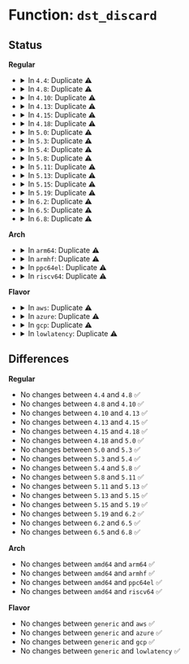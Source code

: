 # Function: <code>dst_discard</code>

## Status
<b>Regular</b>
<ul>
<li>
<details>
<summary>In <code>4.4</code>: Duplicate ⚠️</summary>

```c
int dst_discard(struct sk_buff *skb);
```

**Collision:** Static Duplication

**Inline:** No

**Transformation:** False

**Instances:**

```
In net/core/dst.c (ffffffff81723790)
Location: include/net/dst.h:402
Inline: False
```
```
In net/ipv4/route.c (ffffffff81753640)
Location: include/net/dst.h:402
Inline: False
```
```
In net/xfrm/xfrm_policy.c (ffffffff817b1180)
Location: include/net/dst.h:402
Inline: False
```
```
In net/ipv6/route.c (ffffffff817d39d0)
Location: include/net/dst.h:402
Inline: False
```
```
In net/ipv6/exthdrs.c (ffffffff817f2b40)
Location: include/net/dst.h:402
Inline: False
```
**Symbols:**

```
ffffffff81723790-ffffffff8172379d: dst_discard (STB_LOCAL)
ffffffff81753640-ffffffff81753659: dst_discard (STB_LOCAL)
ffffffff817b1180-ffffffff817b1199: dst_discard (STB_LOCAL)
ffffffff817d39d0-ffffffff817d39e9: dst_discard (STB_LOCAL)
ffffffff817f2b40-ffffffff817f2b59: dst_discard (STB_LOCAL)
```
</details>
</li>
<li>
<details>
<summary>In <code>4.8</code>: Duplicate ⚠️</summary>

```c
int dst_discard(struct sk_buff *skb);
```

**Collision:** Static Duplication

**Inline:** No

**Transformation:** False

**Instances:**

```
In net/core/dst.c (ffffffff8178d1f0)
Location: include/net/dst.h:411
Inline: False
```
```
In net/ipv4/route.c (ffffffff817bf7d0)
Location: include/net/dst.h:411
Inline: False
```
```
In net/xfrm/xfrm_policy.c (ffffffff8181e0d0)
Location: include/net/dst.h:411
Inline: False
```
```
In net/ipv6/route.c (ffffffff81841470)
Location: include/net/dst.h:411
Inline: False
```
```
In net/ipv6/exthdrs.c (ffffffff818618c0)
Location: include/net/dst.h:411
Inline: False
```
**Symbols:**

```
ffffffff8178d1f0-ffffffff8178d1fd: dst_discard (STB_LOCAL)
ffffffff817bf7d0-ffffffff817bf7e9: dst_discard (STB_LOCAL)
ffffffff8181e0d0-ffffffff8181e0e9: dst_discard (STB_LOCAL)
ffffffff81841470-ffffffff81841489: dst_discard (STB_LOCAL)
ffffffff818618c0-ffffffff818618d9: dst_discard (STB_LOCAL)
```
</details>
</li>
<li>
<details>
<summary>In <code>4.10</code>: Duplicate ⚠️</summary>

```c
int dst_discard(struct sk_buff *skb);
```

**Collision:** Static Duplication

**Inline:** No

**Transformation:** False

**Instances:**

```
In net/core/dst.c (ffffffff817baac0)
Location: include/net/dst.h:411
Inline: False
```
```
In net/ipv4/route.c (ffffffff817ef120)
Location: include/net/dst.h:411
Inline: False
```
```
In net/xfrm/xfrm_policy.c (ffffffff8184f950)
Location: include/net/dst.h:411
Inline: False
```
```
In net/ipv6/route.c (ffffffff818732d0)
Location: include/net/dst.h:411
Inline: False
```
```
In net/ipv6/exthdrs.c (ffffffff81893830)
Location: include/net/dst.h:411
Inline: False
```
**Symbols:**

```
ffffffff817baac0-ffffffff817baacd: dst_discard (STB_LOCAL)
ffffffff817ef120-ffffffff817ef139: dst_discard (STB_LOCAL)
ffffffff8184f950-ffffffff8184f969: dst_discard (STB_LOCAL)
ffffffff818732d0-ffffffff818732e9: dst_discard (STB_LOCAL)
ffffffff81893830-ffffffff81893849: dst_discard (STB_LOCAL)
```
</details>
</li>
<li>
<details>
<summary>In <code>4.13</code>: Duplicate ⚠️</summary>

```c
int dst_discard(struct sk_buff *skb);
```

**Collision:** Static Duplication

**Inline:** No

**Transformation:** False

**Instances:**

```
In net/core/dst.c (ffffffff817d95c0)
Location: include/net/dst.h:414
Inline: False
```
```
In net/ipv4/route.c (ffffffff8180f200)
Location: include/net/dst.h:414
Inline: False
```
```
In net/xfrm/xfrm_policy.c (ffffffff81873560)
Location: include/net/dst.h:414
Inline: False
```
```
In net/ipv6/route.c (ffffffff81897ca0)
Location: include/net/dst.h:414
Inline: False
```
```
In net/ipv6/exthdrs.c (ffffffff818b9e00)
Location: include/net/dst.h:414
Inline: False
```
**Symbols:**

```
ffffffff817d95c0-ffffffff817d95cd: dst_discard (STB_LOCAL)
ffffffff8180f200-ffffffff8180f219: dst_discard (STB_LOCAL)
ffffffff81873560-ffffffff81873579: dst_discard (STB_LOCAL)
ffffffff81897ca0-ffffffff81897cb9: dst_discard (STB_LOCAL)
ffffffff818b9e00-ffffffff818b9e19: dst_discard (STB_LOCAL)
```
</details>
</li>
<li>
<details>
<summary>In <code>4.15</code>: Duplicate ⚠️</summary>

```c
int dst_discard(struct sk_buff *skb);
```

**Collision:** Static Duplication

**Inline:** No

**Transformation:** False

**Instances:**

```
In net/core/dst.c (ffffffff81853cd0)
Location: include/net/dst.h:403
Inline: False
```
```
In net/ipv4/route.c (ffffffff8188e860)
Location: include/net/dst.h:403
Inline: False
```
```
In net/xfrm/xfrm_policy.c (ffffffff818f3ee0)
Location: include/net/dst.h:403
Inline: False
```
```
In net/ipv6/route.c (ffffffff81919020)
Location: include/net/dst.h:403
Inline: False
```
```
In net/ipv6/exthdrs.c (ffffffff8193cd80)
Location: include/net/dst.h:403
Inline: False
```
**Symbols:**

```
ffffffff81853cd0-ffffffff81853cdd: dst_discard (STB_LOCAL)
ffffffff8188e860-ffffffff8188e879: dst_discard (STB_LOCAL)
ffffffff818f3ee0-ffffffff818f3ef9: dst_discard (STB_LOCAL)
ffffffff81919020-ffffffff81919039: dst_discard (STB_LOCAL)
ffffffff8193cd80-ffffffff8193cd99: dst_discard (STB_LOCAL)
```
</details>
</li>
<li>
<details>
<summary>In <code>4.18</code>: Duplicate ⚠️</summary>

```c
int dst_discard(struct sk_buff *skb);
```

**Collision:** Static Duplication

**Inline:** No

**Transformation:** False

**Instances:**

```
In net/core/dst.c (ffffffff8189f450)
Location: include/net/dst.h:387
Inline: False
```
```
In net/ipv4/route.c (ffffffff818e24f0)
Location: include/net/dst.h:387
Inline: False
```
```
In net/xfrm/xfrm_policy.c (ffffffff8194a6c0)
Location: include/net/dst.h:387
Inline: False
```
```
In net/ipv6/route.c (ffffffff819707c0)
Location: include/net/dst.h:387
Inline: False
```
```
In net/ipv6/exthdrs.c (ffffffff81995dd0)
Location: include/net/dst.h:387
Inline: False
```
**Symbols:**

```
ffffffff8189f450-ffffffff8189f45d: dst_discard (STB_LOCAL)
ffffffff818e24f0-ffffffff818e2509: dst_discard (STB_LOCAL)
ffffffff8194a6c0-ffffffff8194a6d9: dst_discard (STB_LOCAL)
ffffffff819707c0-ffffffff819707d9: dst_discard (STB_LOCAL)
ffffffff81995dd0-ffffffff81995de9: dst_discard (STB_LOCAL)
```
</details>
</li>
<li>
<details>
<summary>In <code>5.0</code>: Duplicate ⚠️</summary>

```c
int dst_discard(struct sk_buff *skb);
```

**Collision:** Static Duplication

**Inline:** No

**Transformation:** False

**Instances:**

```
In net/core/dst.c (ffffffff818c1e10)
Location: include/net/dst.h:387
Inline: False
```
```
In net/ipv4/route.c (ffffffff8190f390)
Location: include/net/dst.h:387
Inline: False
```
```
In net/xfrm/xfrm_policy.c (ffffffff8197c710)
Location: include/net/dst.h:387
Inline: False
```
```
In net/ipv6/route.c (ffffffff819a63f0)
Location: include/net/dst.h:387
Inline: False
```
```
In net/ipv6/exthdrs.c (ffffffff819cc6e0)
Location: include/net/dst.h:387
Inline: False
```
**Symbols:**

```
ffffffff818c1e10-ffffffff818c1e1d: dst_discard (STB_LOCAL)
ffffffff8190f390-ffffffff8190f3a9: dst_discard (STB_LOCAL)
ffffffff8197c710-ffffffff8197c729: dst_discard (STB_LOCAL)
ffffffff819a63f0-ffffffff819a6409: dst_discard (STB_LOCAL)
ffffffff819cc6e0-ffffffff819cc6f9: dst_discard (STB_LOCAL)
```
</details>
</li>
<li>
<details>
<summary>In <code>5.3</code>: Duplicate ⚠️</summary>

```c
int dst_discard(struct sk_buff *skb);
```

**Collision:** Static Duplication

**Inline:** No

**Transformation:** False

**Instances:**

```
In net/core/dst.c (ffffffff8190e550)
Location: include/net/dst.h:379
Inline: False
```
```
In net/ipv4/route.c (ffffffff81970fa0)
Location: include/net/dst.h:379
Inline: False
```
```
In net/xfrm/xfrm_policy.c (ffffffff819e5c30)
Location: include/net/dst.h:379
Inline: False
```
```
In net/ipv6/route.c (ffffffff81a12a10)
Location: include/net/dst.h:379
Inline: False
```
```
In net/ipv6/exthdrs.c (ffffffff81a3b1e0)
Location: include/net/dst.h:379
Inline: False
```
**Symbols:**

```
ffffffff8190e550-ffffffff8190e55d: dst_discard (STB_LOCAL)
ffffffff81970fa0-ffffffff81970fb9: dst_discard (STB_LOCAL)
ffffffff819e5c30-ffffffff819e5c49: dst_discard (STB_LOCAL)
ffffffff81a12a10-ffffffff81a12a29: dst_discard (STB_LOCAL)
ffffffff81a3b1e0-ffffffff81a3b1f9: dst_discard (STB_LOCAL)
```
</details>
</li>
<li>
<details>
<summary>In <code>5.4</code>: Duplicate ⚠️</summary>

```c
int dst_discard(struct sk_buff *skb);
```

**Collision:** Static Duplication

**Inline:** No

**Transformation:** False

**Instances:**

```
In net/core/dst.c (ffffffff81940b90)
Location: include/net/dst.h:379
Inline: False
```
```
In net/ipv4/route.c (ffffffff819a79a0)
Location: include/net/dst.h:379
Inline: False
```
```
In net/xfrm/xfrm_policy.c (ffffffff81a1cc20)
Location: include/net/dst.h:379
Inline: False
```
```
In net/ipv6/route.c (ffffffff81a49600)
Location: include/net/dst.h:379
Inline: False
```
```
In net/ipv6/exthdrs.c (ffffffff81a71e60)
Location: include/net/dst.h:379
Inline: False
```
**Symbols:**

```
ffffffff81940b90-ffffffff81940b9d: dst_discard (STB_LOCAL)
ffffffff819a79a0-ffffffff819a79b9: dst_discard (STB_LOCAL)
ffffffff81a1cc20-ffffffff81a1cc39: dst_discard (STB_LOCAL)
ffffffff81a49600-ffffffff81a49619: dst_discard (STB_LOCAL)
ffffffff81a71e60-ffffffff81a71e79: dst_discard (STB_LOCAL)
```
</details>
</li>
<li>
<details>
<summary>In <code>5.8</code>: Duplicate ⚠️</summary>

```c
int dst_discard(struct sk_buff *skb);
```

**Collision:** Static Duplication

**Inline:** No

**Transformation:** False

**Instances:**

```
In net/core/dst.c (ffffffff81a10730)
Location: include/net/dst.h:378
Inline: False
```
```
In net/ipv4/route.c (ffffffff81a90c90)
Location: include/net/dst.h:378
Inline: False
```
```
In net/xfrm/xfrm_policy.c (ffffffff81b0e100)
Location: include/net/dst.h:378
Inline: False
```
```
In net/ipv6/route.c (ffffffff81b40050)
Location: include/net/dst.h:378
Inline: False
```
```
In net/ipv6/exthdrs.c (ffffffff81b6b760)
Location: include/net/dst.h:378
Inline: False
```
**Symbols:**

```
ffffffff81a10730-ffffffff81a1073d: dst_discard (STB_LOCAL)
ffffffff81a90c90-ffffffff81a90ca9: dst_discard (STB_LOCAL)
ffffffff81b0e100-ffffffff81b0e119: dst_discard (STB_LOCAL)
ffffffff81b40050-ffffffff81b40069: dst_discard (STB_LOCAL)
ffffffff81b6b760-ffffffff81b6b779: dst_discard (STB_LOCAL)
```
</details>
</li>
<li>
<details>
<summary>In <code>5.11</code>: Duplicate ⚠️</summary>

```c
int dst_discard(struct sk_buff *skb);
```

**Collision:** Static Duplication

**Inline:** No

**Transformation:** False

**Instances:**

```
In net/core/dst.c (ffffffff81a10b80)
Location: include/net/dst.h:378
Inline: False
```
```
In net/ipv4/route.c (ffffffff81a9aaf0)
Location: include/net/dst.h:378
Inline: False
```
```
In net/xfrm/xfrm_policy.c (ffffffff81b1c880)
Location: include/net/dst.h:378
Inline: False
```
```
In net/ipv6/route.c (ffffffff81b4eaf0)
Location: include/net/dst.h:378
Inline: False
```
```
In net/ipv6/exthdrs.c (ffffffff81b7a1f0)
Location: include/net/dst.h:378
Inline: False
```
**Symbols:**

```
ffffffff81a10b80-ffffffff81a10b8d: dst_discard (STB_LOCAL)
ffffffff81a9aaf0-ffffffff81a9ab09: dst_discard (STB_LOCAL)
ffffffff81b1c880-ffffffff81b1c899: dst_discard (STB_LOCAL)
ffffffff81b4eaf0-ffffffff81b4eb09: dst_discard (STB_LOCAL)
ffffffff81b7a1f0-ffffffff81b7a209: dst_discard (STB_LOCAL)
```
</details>
</li>
<li>
<details>
<summary>In <code>5.13</code>: Duplicate ⚠️</summary>

```c
int dst_discard(struct sk_buff *skb);
```

**Collision:** Static Duplication

**Inline:** No

**Transformation:** False

**Instances:**

```
In net/core/dst.c (ffffffff819f79f0)
Location: include/net/dst.h:381
Inline: False
```
```
In net/ipv4/route.c (ffffffff81a85e80)
Location: include/net/dst.h:381
Inline: False
```
```
In net/xfrm/xfrm_policy.c (ffffffff81b0a600)
Location: include/net/dst.h:381
Inline: False
```
```
In net/ipv6/route.c (ffffffff81b3c920)
Location: include/net/dst.h:381
Inline: False
```
```
In net/ipv6/exthdrs.c (ffffffff81b68d20)
Location: include/net/dst.h:381
Inline: False
```
**Symbols:**

```
ffffffff819f79f0-ffffffff819f79fd: dst_discard (STB_LOCAL)
ffffffff81a85e80-ffffffff81a85e99: dst_discard (STB_LOCAL)
ffffffff81b0a600-ffffffff81b0a619: dst_discard (STB_LOCAL)
ffffffff81b3c920-ffffffff81b3c939: dst_discard (STB_LOCAL)
ffffffff81b68d20-ffffffff81b68d39: dst_discard (STB_LOCAL)
```
</details>
</li>
<li>
<details>
<summary>In <code>5.15</code>: Duplicate ⚠️</summary>

```c
int dst_discard(struct sk_buff *skb);
```

**Collision:** Static Duplication

**Inline:** No

**Transformation:** False

**Instances:**

```
In net/core/dst.c (ffffffff81aa95e0)
Location: include/net/dst.h:383
Inline: False
```
```
In net/ipv4/route.c (ffffffff81b40680)
Location: include/net/dst.h:383
Inline: False
```
```
In net/xfrm/xfrm_policy.c (ffffffff81bcd220)
Location: include/net/dst.h:383
Inline: False
```
```
In net/ipv6/route.c (ffffffff81c03240)
Location: include/net/dst.h:383
Inline: False
```
```
In net/ipv6/exthdrs.c (ffffffff81c309e0)
Location: include/net/dst.h:383
Inline: False
```
**Symbols:**

```
ffffffff81aa95e0-ffffffff81aa95ed: dst_discard (STB_LOCAL)
ffffffff81b40680-ffffffff81b40699: dst_discard (STB_LOCAL)
ffffffff81bcd220-ffffffff81bcd239: dst_discard (STB_LOCAL)
ffffffff81c03240-ffffffff81c03259: dst_discard (STB_LOCAL)
ffffffff81c309e0-ffffffff81c309f9: dst_discard (STB_LOCAL)
```
</details>
</li>
<li>
<details>
<summary>In <code>5.19</code>: Duplicate ⚠️</summary>

```c
int dst_discard(struct sk_buff *skb);
```

**Collision:** Static Duplication

**Inline:** No

**Transformation:** False

**Instances:**

```
In net/core/dst.c (ffffffff81c21990)
Location: include/net/dst.h:384
Inline: False
```
```
In net/ipv4/route.c (ffffffff81ccd110)
Location: include/net/dst.h:384
Inline: False
```
```
In net/xfrm/xfrm_policy.c (ffffffff81d63180)
Location: include/net/dst.h:384
Inline: False
```
```
In net/ipv6/route.c (ffffffff81d9d180)
Location: include/net/dst.h:384
Inline: False
```
```
In net/ipv6/exthdrs.c (ffffffff81dce190)
Location: include/net/dst.h:384
Inline: False
```
**Symbols:**

```
ffffffff81c21990-ffffffff81c219aa: dst_discard (STB_LOCAL)
ffffffff81ccd110-ffffffff81ccd133: dst_discard (STB_LOCAL)
ffffffff81d63180-ffffffff81d631a3: dst_discard (STB_LOCAL)
ffffffff81d9d180-ffffffff81d9d1a3: dst_discard (STB_LOCAL)
ffffffff81dce190-ffffffff81dce1b3: dst_discard (STB_LOCAL)
```
</details>
</li>
<li>
<details>
<summary>In <code>6.2</code>: Duplicate ⚠️</summary>

```c
int dst_discard(struct sk_buff *skb);
```

**Collision:** Static Duplication

**Inline:** No

**Transformation:** False

**Instances:**

```
In net/core/dst.c (ffffffff81dd3bd0)
Location: include/net/dst.h:377
Inline: False
```
```
In net/ipv4/route.c (ffffffff81e8d1d0)
Location: include/net/dst.h:377
Inline: False
```
```
In net/xfrm/xfrm_policy.c (ffffffff81f2dde0)
Location: include/net/dst.h:377
Inline: False
```
```
In net/ipv6/route.c (ffffffff81f6c0a0)
Location: include/net/dst.h:377
Inline: False
```
```
In net/ipv6/exthdrs.c (ffffffff81f9f3f0)
Location: include/net/dst.h:377
Inline: False
```
**Symbols:**

```
ffffffff81dd3bd0-ffffffff81dd3bea: dst_discard (STB_LOCAL)
ffffffff81e8d1d0-ffffffff81e8d1f3: dst_discard (STB_LOCAL)
ffffffff81f2dde0-ffffffff81f2de03: dst_discard (STB_LOCAL)
ffffffff81f6c0a0-ffffffff81f6c0c3: dst_discard (STB_LOCAL)
ffffffff81f9f3f0-ffffffff81f9f413: dst_discard (STB_LOCAL)
```
</details>
</li>
<li>
<details>
<summary>In <code>6.5</code>: Duplicate ⚠️</summary>

```c
int dst_discard(struct sk_buff *skb);
```

**Collision:** Static Duplication

**Inline:** No

**Transformation:** False

**Instances:**

```
In net/core/dst.c (ffffffff81e44990)
Location: include/net/dst.h:391
Inline: False
```
```
In net/ipv4/route.c (ffffffff81eeb8f0)
Location: include/net/dst.h:391
Inline: False
```
```
In net/xfrm/xfrm_policy.c (ffffffff81f8dab0)
Location: include/net/dst.h:391
Inline: False
```
```
In net/ipv6/route.c (ffffffff81fcc1d0)
Location: include/net/dst.h:391
Inline: False
```
```
In net/ipv6/exthdrs.c (ffffffff81ffff50)
Location: include/net/dst.h:391
Inline: False
```
**Symbols:**

```
ffffffff81e44990-ffffffff81e449aa: dst_discard (STB_LOCAL)
ffffffff81eeb8f0-ffffffff81eeb913: dst_discard (STB_LOCAL)
ffffffff81f8dab0-ffffffff81f8dad3: dst_discard (STB_LOCAL)
ffffffff81fcc1d0-ffffffff81fcc1f3: dst_discard (STB_LOCAL)
ffffffff81ffff50-ffffffff81ffff73: dst_discard (STB_LOCAL)
```
</details>
</li>
<li>
<details>
<summary>In <code>6.8</code>: Duplicate ⚠️</summary>

```c
int dst_discard(struct sk_buff *skb);
```

**Collision:** Static Duplication

**Inline:** No

**Transformation:** False

**Instances:**

```
In net/core/dst.c (ffffffff81f035f0)
Location: include/net/dst.h:384
Inline: False
```
```
In net/ipv4/route.c (ffffffff81faf900)
Location: include/net/dst.h:384
Inline: False
```
```
In net/xfrm/xfrm_policy.c (ffffffff8205b460)
Location: include/net/dst.h:384
Inline: False
```
```
In net/ipv6/route.c (ffffffff820999b0)
Location: include/net/dst.h:384
Inline: False
```
```
In net/ipv6/exthdrs.c (ffffffff820cece0)
Location: include/net/dst.h:384
Inline: False
```
**Symbols:**

```
ffffffff81f035f0-ffffffff81f0360a: dst_discard (STB_LOCAL)
ffffffff81faf900-ffffffff81faf923: dst_discard (STB_LOCAL)
ffffffff8205b460-ffffffff8205b483: dst_discard (STB_LOCAL)
ffffffff820999b0-ffffffff820999d3: dst_discard (STB_LOCAL)
ffffffff820cece0-ffffffff820ced03: dst_discard (STB_LOCAL)
```
</details>
</li>
</ul>
<b>Arch</b>
<ul>
<li>
<details>
<summary>In <code>arm64</code>: Duplicate ⚠️</summary>

```c
int dst_discard(struct sk_buff *skb);
```

**Collision:** Static Duplication

**Inline:** No

**Transformation:** False

**Instances:**

```
In net/core/dst.c (ffff800010be0588)
Location: include/net/dst.h:379
Inline: False
```
```
In net/ipv4/route.c (ffff800010c57258)
Location: include/net/dst.h:379
Inline: False
```
```
In net/xfrm/xfrm_policy.c (ffff800010cd93e0)
Location: include/net/dst.h:379
Inline: False
```
```
In net/ipv6/route.c (ffff800010d0ca30)
Location: include/net/dst.h:379
Inline: False
```
```
In net/ipv6/exthdrs.c (ffff800010d3a828)
Location: include/net/dst.h:379
Inline: False
```
**Symbols:**

```
ffff800010be0588-ffff800010be05a0: dst_discard (STB_LOCAL)
ffff800010c57258-ffff800010c5727c: dst_discard (STB_LOCAL)
ffff800010cd93e0-ffff800010cd9404: dst_discard (STB_LOCAL)
ffff800010d0ca30-ffff800010d0ca54: dst_discard (STB_LOCAL)
ffff800010d3a828-ffff800010d3a84c: dst_discard (STB_LOCAL)
```
</details>
</li>
<li>
<details>
<summary>In <code>armhf</code>: Duplicate ⚠️</summary>

```c
int dst_discard(struct sk_buff *skb);
```

**Collision:** Static Duplication

**Inline:** No

**Transformation:** False

**Instances:**

```
In net/core/dst.c (c0cfa998)
Location: include/net/dst.h:379
Inline: False
```
```
In net/ipv4/route.c (c0d66edc)
Location: include/net/dst.h:379
Inline: False
```
```
In net/xfrm/xfrm_policy.c (c0de2da8)
Location: include/net/dst.h:379
Inline: False
```
```
In net/ipv6/route.c (c0e12a10)
Location: include/net/dst.h:379
Inline: False
```
```
In net/ipv6/exthdrs.c (c0e3cd58)
Location: include/net/dst.h:379
Inline: False
```
**Symbols:**

```
c0cfa998-c0cfa9b0: dst_discard (STB_LOCAL)
c0d66edc-c0d66f00: dst_discard (STB_LOCAL)
c0de2da8-c0de2dcc: dst_discard (STB_LOCAL)
c0e12a10-c0e12a34: dst_discard (STB_LOCAL)
c0e3cd58-c0e3cd7c: dst_discard (STB_LOCAL)
```
</details>
</li>
<li>
<details>
<summary>In <code>ppc64el</code>: Duplicate ⚠️</summary>

```c
int dst_discard(struct sk_buff *skb);
```

**Collision:** Static Duplication

**Inline:** No

**Transformation:** False

**Instances:**

```
In net/core/dst.c (c000000000cc11f0)
Location: include/net/dst.h:379
Inline: False
```
```
In net/ipv4/route.c (c000000000d587a0)
Location: include/net/dst.h:379
Inline: False
```
```
In net/xfrm/xfrm_policy.c (c000000000df9b40)
Location: include/net/dst.h:379
Inline: False
```
```
In net/ipv6/route.c (c000000000e37910)
Location: include/net/dst.h:379
Inline: False
```
```
In net/ipv6/exthdrs.c (c000000000e6db60)
Location: include/net/dst.h:379
Inline: False
```
**Symbols:**

```
c000000000cc11f0-c000000000cc1220: dst_discard (STB_LOCAL)
c000000000d587a0-c000000000d587dc: dst_discard (STB_LOCAL)
c000000000df9b40-c000000000df9b7c: dst_discard (STB_LOCAL)
c000000000e37910-c000000000e3794c: dst_discard (STB_LOCAL)
c000000000e6db60-c000000000e6db9c: dst_discard (STB_LOCAL)
```
</details>
</li>
<li>
<details>
<summary>In <code>riscv64</code>: Duplicate ⚠️</summary>

```c
int dst_discard(struct sk_buff *skb);
```

**Collision:** Static Duplication

**Inline:** No

**Transformation:** False

**Instances:**

```
In net/core/dst.c (ffffffe000766b8a)
Location: include/net/dst.h:379
Inline: False
```
```
In net/ipv4/route.c (ffffffe0007c15d8)
Location: include/net/dst.h:379
Inline: False
```
```
In net/xfrm/xfrm_policy.c (ffffffe0008296d2)
Location: include/net/dst.h:379
Inline: False
```
```
In net/ipv6/route.c (ffffffe000853ade)
Location: include/net/dst.h:379
Inline: False
```
```
In net/ipv6/exthdrs.c (ffffffe0008774ac)
Location: include/net/dst.h:379
Inline: False
```
**Symbols:**

```
ffffffe0007c15d8-ffffffe0007c15fc: dst_discard (STB_LOCAL)
ffffffe0008296d2-ffffffe0008296f6: dst_discard (STB_LOCAL)
ffffffe000853ade-ffffffe000853b02: dst_discard (STB_LOCAL)
ffffffe0008774ac-ffffffe0008774d0: dst_discard (STB_LOCAL)
ffffffe000766b8a-ffffffe000766ba4: dst_discard (STB_LOCAL)
```
</details>
</li>
</ul>
<b>Flavor</b>
<ul>
<li>
<details>
<summary>In <code>aws</code>: Duplicate ⚠️</summary>

```c
int dst_discard(struct sk_buff *skb);
```

**Collision:** Static Duplication

**Inline:** No

**Transformation:** False

**Instances:**

```
In net/core/dst.c (ffffffff818e0b60)
Location: include/net/dst.h:379
Inline: False
```
```
In net/ipv4/route.c (ffffffff81947810)
Location: include/net/dst.h:379
Inline: False
```
```
In net/xfrm/xfrm_policy.c (ffffffff819bc2b0)
Location: include/net/dst.h:379
Inline: False
```
```
In net/ipv6/route.c (ffffffff819e8c90)
Location: include/net/dst.h:379
Inline: False
```
```
In net/ipv6/exthdrs.c (ffffffff81a114f0)
Location: include/net/dst.h:379
Inline: False
```
**Symbols:**

```
ffffffff818e0b60-ffffffff818e0b6d: dst_discard (STB_LOCAL)
ffffffff81947810-ffffffff81947829: dst_discard (STB_LOCAL)
ffffffff819bc2b0-ffffffff819bc2c9: dst_discard (STB_LOCAL)
ffffffff819e8c90-ffffffff819e8ca9: dst_discard (STB_LOCAL)
ffffffff81a114f0-ffffffff81a11509: dst_discard (STB_LOCAL)
```
</details>
</li>
<li>
<details>
<summary>In <code>azure</code>: Duplicate ⚠️</summary>

```c
int dst_discard(struct sk_buff *skb);
```

**Collision:** Static Duplication

**Inline:** No

**Transformation:** False

**Instances:**

```
In net/core/dst.c (ffffffff8189a9a0)
Location: include/net/dst.h:379
Inline: False
```
```
In net/ipv4/route.c (ffffffff81901300)
Location: include/net/dst.h:379
Inline: False
```
```
In net/xfrm/xfrm_policy.c (ffffffff819790a0)
Location: include/net/dst.h:379
Inline: False
```
```
In net/ipv6/route.c (ffffffff819a5a50)
Location: include/net/dst.h:379
Inline: False
```
```
In net/ipv6/exthdrs.c (ffffffff819ce2b0)
Location: include/net/dst.h:379
Inline: False
```
**Symbols:**

```
ffffffff8189a9a0-ffffffff8189a9ad: dst_discard (STB_LOCAL)
ffffffff81901300-ffffffff81901319: dst_discard (STB_LOCAL)
ffffffff819790a0-ffffffff819790b9: dst_discard (STB_LOCAL)
ffffffff819a5a50-ffffffff819a5a69: dst_discard (STB_LOCAL)
ffffffff819ce2b0-ffffffff819ce2c9: dst_discard (STB_LOCAL)
```
</details>
</li>
<li>
<details>
<summary>In <code>gcp</code>: Duplicate ⚠️</summary>

```c
int dst_discard(struct sk_buff *skb);
```

**Collision:** Static Duplication

**Inline:** No

**Transformation:** False

**Instances:**

```
In net/core/dst.c (ffffffff81931b90)
Location: include/net/dst.h:379
Inline: False
```
```
In net/ipv4/route.c (ffffffff819b1fe0)
Location: include/net/dst.h:379
Inline: False
```
```
In net/xfrm/xfrm_policy.c (ffffffff81a26d30)
Location: include/net/dst.h:379
Inline: False
```
```
In net/ipv6/route.c (ffffffff81a53710)
Location: include/net/dst.h:379
Inline: False
```
```
In net/ipv6/exthdrs.c (ffffffff81a7bf70)
Location: include/net/dst.h:379
Inline: False
```
**Symbols:**

```
ffffffff81931b90-ffffffff81931b9d: dst_discard (STB_LOCAL)
ffffffff819b1fe0-ffffffff819b1ff9: dst_discard (STB_LOCAL)
ffffffff81a26d30-ffffffff81a26d49: dst_discard (STB_LOCAL)
ffffffff81a53710-ffffffff81a53729: dst_discard (STB_LOCAL)
ffffffff81a7bf70-ffffffff81a7bf89: dst_discard (STB_LOCAL)
```
</details>
</li>
<li>
<details>
<summary>In <code>lowlatency</code>: Duplicate ⚠️</summary>

```c
int dst_discard(struct sk_buff *skb);
```

**Collision:** Static Duplication

**Inline:** No

**Transformation:** False

**Instances:**

```
In net/core/dst.c (ffffffff81953260)
Location: include/net/dst.h:379
Inline: False
```
```
In net/ipv4/route.c (ffffffff819bb6a0)
Location: include/net/dst.h:379
Inline: False
```
```
In net/xfrm/xfrm_policy.c (ffffffff81a32360)
Location: include/net/dst.h:379
Inline: False
```
```
In net/ipv6/route.c (ffffffff81a5f700)
Location: include/net/dst.h:379
Inline: False
```
```
In net/ipv6/exthdrs.c (ffffffff81a887c0)
Location: include/net/dst.h:379
Inline: False
```
**Symbols:**

```
ffffffff81953260-ffffffff8195326d: dst_discard (STB_LOCAL)
ffffffff819bb6a0-ffffffff819bb6b9: dst_discard (STB_LOCAL)
ffffffff81a32360-ffffffff81a32379: dst_discard (STB_LOCAL)
ffffffff81a5f700-ffffffff81a5f719: dst_discard (STB_LOCAL)
ffffffff81a887c0-ffffffff81a887d9: dst_discard (STB_LOCAL)
```
</details>
</li>
</ul>

## Differences
<b>Regular</b>
<ul>
<li>
No changes between <code>4.4</code> and <code>4.8</code> ✅
</li>
<li>
No changes between <code>4.8</code> and <code>4.10</code> ✅
</li>
<li>
No changes between <code>4.10</code> and <code>4.13</code> ✅
</li>
<li>
No changes between <code>4.13</code> and <code>4.15</code> ✅
</li>
<li>
No changes between <code>4.15</code> and <code>4.18</code> ✅
</li>
<li>
No changes between <code>4.18</code> and <code>5.0</code> ✅
</li>
<li>
No changes between <code>5.0</code> and <code>5.3</code> ✅
</li>
<li>
No changes between <code>5.3</code> and <code>5.4</code> ✅
</li>
<li>
No changes between <code>5.4</code> and <code>5.8</code> ✅
</li>
<li>
No changes between <code>5.8</code> and <code>5.11</code> ✅
</li>
<li>
No changes between <code>5.11</code> and <code>5.13</code> ✅
</li>
<li>
No changes between <code>5.13</code> and <code>5.15</code> ✅
</li>
<li>
No changes between <code>5.15</code> and <code>5.19</code> ✅
</li>
<li>
No changes between <code>5.19</code> and <code>6.2</code> ✅
</li>
<li>
No changes between <code>6.2</code> and <code>6.5</code> ✅
</li>
<li>
No changes between <code>6.5</code> and <code>6.8</code> ✅
</li>
</ul>
<b>Arch</b>
<ul>
<li>
No changes between <code>amd64</code> and <code>arm64</code> ✅
</li>
<li>
No changes between <code>amd64</code> and <code>armhf</code> ✅
</li>
<li>
No changes between <code>amd64</code> and <code>ppc64el</code> ✅
</li>
<li>
No changes between <code>amd64</code> and <code>riscv64</code> ✅
</li>
</ul>
<b>Flavor</b>
<ul>
<li>
No changes between <code>generic</code> and <code>aws</code> ✅
</li>
<li>
No changes between <code>generic</code> and <code>azure</code> ✅
</li>
<li>
No changes between <code>generic</code> and <code>gcp</code> ✅
</li>
<li>
No changes between <code>generic</code> and <code>lowlatency</code> ✅
</li>
</ul>
